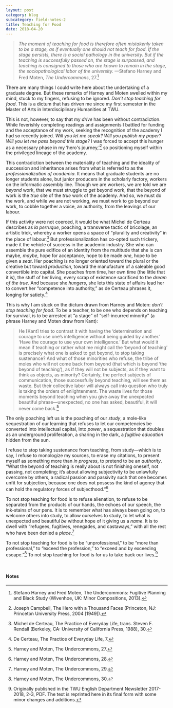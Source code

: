 ```yaml
---
layout: post
category: blog
subcategory: field-notes-2
title: Teaching for Food
date: 2018-04-20
---
```


> *The moment of teaching for food is therefore often mistakenly taken to be a stage, as if eventually one should not teach for food. If the stage persists, there is a social pathology in the university. But if the teaching is successfully passed on, the stage is surpassed, and teaching is consigned to those who are known to remain in the stage, the sociopathological labor of the university.* —Stefano Harney and Fred Moten, *The Undercommons*, 27.[^1]

There are many things I could write here about the undertaking of a graduate degree. But these remarks of Harney and Moten swelled within my mind, stuck to my fingers, refusing to be ignored. *Don’t stop teaching for food*. This is a dictum that has driven me since my first semester in the Master of Arts in Interdisciplinary Humanities at TWU.

This is not, however, to say that my *drive* has been without contradiction. While feverishly completing readings and assignments I battled for funding and the acceptance of my work, seeking the recognition of the academy I had so recently joined. *Will you let me speak? Will you publish my paper? Will you let me pass beyond this stage?* I was forced to accept this hunger as a necessary phase in my ‘hero's journey,’[^2] so positioning myself within the privileged lineage of the academy.

This contradiction between the materiality of teaching and the ideality of succession and inheritance arises from what is referred to as the *professionalization of academia*. It means that graduate students are no longer students alone, but junior producers in the scholarly factory, workers on the informatic assembly line. Though we are workers, we are told we are *beyond* work, that we must struggle to *get* beyond work, that the beyond of work is the *true* site of the *true* work of the academy. And so, we must do the work, and while we are not working, we must work to go beyond our work, to cobble together a voice, an authority, from the leavings of our labour.

If this activity were not coerced, it would be what Michel de Certeau describes as *la perruque*, poaching, a transverse tactic of bricolage, an artistic trick, whereby a worker opens a space of “plurality and creativity” in the place of labour.[^3] But professionalization has co-opted such trickery, made it the vehicle of success in the academic industry. She who can assemble the pure edifice of an identity from the multitude that she is can maybe, *maybe*, hope for acceptance, hope to be made *one*, hope to be given a *seat*. Her poaching is no longer oriented toward the plural or the creative but toward *production*, toward the manufacture of a saleable good convertible into capital. She poaches from time, her own time (the little that it is), the stuff of her living, every scrap of existence sacrificed to the *dream of the true*. And because she *hungers*, she lets this state of affairs lead her to convert her “competence into authority,” as de Certeau phrases it, longing for satiety.[^4]

This is why I am stuck on the dictum drawn from Harney and Moten: *don’t stop teaching for food*. To be a teacher, to be one who depends on teaching for survival, is to be arrested at “a stage” of “self-incurred minority” (a phrase Harney and Moten draw from Kant):

> He [Kant] tries to contrast it with having the ‘determination and courage to use one’s intelligence without being guided by another.’ ‘Have the courage to use your own intelligence.’ But what would it mean if teaching or rather what me might call the ‘beyond of teaching’ is precisely what one is asked to get beyond, to stop taking sustenance? And what of those minorities who refuse, the tribe of moles who will not come back from beyond (that which is beyond ‘the beyond of teaching’), as if they will not be subjects, as if they want to think as objects, as minority? Certainly, the perfect subjects of communication, those successfully beyond teaching, will see them as waste. But their collective labor will always call into question who truly is taking the orders of enlightenment. The waste lives for those moments beyond teaching when you give away the unexpected beautiful phrase—unexpected, no one has asked, beautiful, it will never come back.[^5]

The only poaching left us is the poaching of our *study*, a mole-like sequestration of our learning that refuses to let our competencies be converted into intellectual capital, into *power*, a sequestration that doubles as an underground proliferation, a sharing in the dark, a *fugitive education* hidden from the sun.

I refuse to stop taking sustenance from teaching, from study—which is to say, I refuse to monologize my sources, to erase my citations, to present myself as something more than *in progress*, to pretend to be an *authority*. “What the beyond of teaching is really about is not finishing oneself, not passing, not completing; it’s about allowing subjectivity to be unlawfully overcome by others, a radical passion and passivity such that one becomes unfit for subjection, because one does not possess the kind of agency that can hold the regulatory forces of subjecthood.”[^6]

To not stop teaching for food is to refuse alienation, to refuse to be separated from the products of our hands, the echoes of our speech, the ink-stains of our pens. It is to remember what has always been going on, to welcome others into study, to allow ourselves to study, to let what is unexpected and beautiful *be* without hope of it giving us a *name*. It is to dwell with “refugees, fugitives, renegades, and castaways,” with all the rest who have been denied a *place*.[^7]

To not stop teaching for food is to be “unprofessional,” to be “more than professional,” to “exceed the profession,” to “exceed and by exceeding escape.”[^8] To not stop teaching for food is for us to take back our lives.[^9]

<br>

#### Notes

[^1]: Stefano Harney and Fred Moten, The Undercommons: Fugitive Planning and Black Study (Wivenhoe, UK: Minor Compositions, 2013).

[^2]: Joseph Campbell, The Hero with a Thousand Faces (Princeton, NJ: Princeton University Press, 2004 [1949]).

[^3]: Michel de Certeau, The Practice of Everyday Life, trans. Steven F. Rendall (Berkeley, CA: University of California Press, 1988), 30.

[^4]: De Certeau, The Practice of Everyday Life, 7.

[^5]: Harney and Moten, The Undercommons, 27.

[^6]: Harney and Moten, The Undercommons, 28.

[^7]: Harney and Moten, The Undercommons, 29.

[^8]: Harney and Moten, The Undercommons, 30.

[^9]: Originally published in the TWU English Department Newsletter 2017-2018, 2-3, PDF. The text is reprinted here in its final form with some minor changes and additions.
